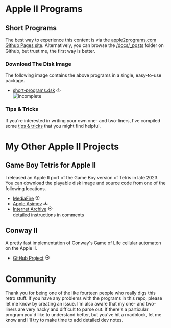 # Apple II Programs

## Short Programs
The best way to experience this content is via the [apple2programs.com Github Pages site](https://www.apple2programs.com). Alternatively, you can browse the [/docs/_posts](docs/_posts) folder on Github, but trust me, the first way is better.

### Download The Disk Image
The following image contains the above programs in a single, easy-to-use package.
* [short-programs.dsk](https://github.com/thelbane/Apple-II-Programs/raw/main/short-programs/short-programs.dsk) ![Download](images/download.png)<br>![incomplete](https://img.shields.io/badge/status-up--to--date-green)

### Tips & Tricks
If you're interested in writing your own one- and two-liners, I've compiled some [tips & tricks](_docs/tips-and-tricks.md) that you might find helpful.

# My Other Apple II Projects

## Game Boy Tetris for Apple II
I released an Apple II port of the Game Boy version of Tetris in late 2023. You can download the playable disk image and source code from one of the following locations.
* [MediaFire](https://www.mediafire.com/file/idnz38jba6kgsof/Game_Boy_Tetris_for_Apple_II_%2528src_incl%2529.zip/file) ![Leave](images/leave.png)
* [Apple Asimov](https://mirrors.apple2.org.za/ftp.apple.asimov.net/images/games/action/Game%20Boy%20Tetris%20for%20Apple%20II%20%28src%20incl%29.zip) ![Download](images/download.png)
* [Internet Archive](https://archive.org/details/gameboy_tetris_for_apple_ii) ![Leave](images/leave.png)<br>detailed instructions in comments

## Conway II
A pretty fast implementation of Conway's Game of Life cellular automaton on the Apple II.
* [GitHub Project](https://github.com/thelbane/ConwayII) ![Leave](images/leave.png)

# Community
Thank you for being one of the like fourteen people who really digs this retro stuff. If you have any problems with the programs in this repo, please let me know by creating an issue. I'm also aware that my one- and two-liners are very hacky and difficult to parse out. If there's a particular program you'd like to understand better, but you've hit a roadblock, let me know and I'll try to make time to add detailed dev notes.
